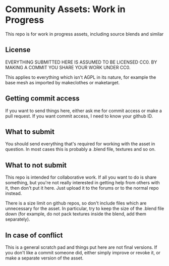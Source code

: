 # Community Assets: Work in Progress

This repo is for work in progress assets, including source blends and similar

## License

EVERYTHING SUBMITTED HERE IS ASSUMED TO BE LICENSED CC0. BY MAKING A COMMIT YOU SHARE YOUR WORK UNDER CC0.

This applies to everything which isn't AGPL in its nature, for example the base mesh as imported by makeclothes or maketarget.

## Getting commit access

If you want to send things here, either ask me for commit access or make a pull request. If you want commit access, I need to know your github ID. 

## What to submit

You should send everything that's required for working with the asset in question. In most cases this is probably a .blend file, textures and so on. 

## What to not submit

This repo is intended for collaborative work. If all you want to do is share something, but you're not really interested in getting help from others with it, then don't put it here. Just upload it to the forums or to the normal repo instead.

There is a size limit on github repos, so don't include files which are unnecessary for the asset. In particular, try to keep the size of the .blend file down (for example, do not pack textures inside the blend, add them separately).

## In case of conflict

This is a general scratch pad and things put here are not final versions. If you don't like a commit someone did, either simply improve or revoke it, or make a separate version of the asset. 
